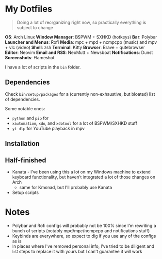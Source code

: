 # My Dotfiles

> Doing a lot of reorganizing right now, so practically everything is subject to
> change

**OS**: Arch Linux
**Window Manager**: BSPWM + SXHKD (hotkeys)
**Bar**: Polybar
**Launcher and Menus**: Rofi
**Media**: mpc + mpd + ncmpcpp (music) and mpv + vlc (video)
**Shell**: zsh
**Terminal**: Kitty
**Browser**: Brave + qutebrowser
**Editor**: Neovim
**Email and RSS**: NeoMutt + Newsboat
**Notifications**: Dunst
**Screenshots**: Flameshot

I have a lot of scripts in the `bin` folder.

## Dependencies

Check `bin/setup/packages` for a (currently non-exhaustive, but bloated) list of
dependencies.

Some notable ones:

- `python` and `pip` for
- `xautomation`, `xdo`, and `xdotool` for a lot of BSPWM/SXHKD stuff
- `yt-dlp` for YouTube playback in mpv

## Installation

<!--  TODO: -->

## Half-finished

- Kanata - I've been using this a lot on my Windows machine to extend keyboard
  functionality, but haven't integrated a lot of those changes on Arch
  - same for Kmonad, but I'll probably use Kanata
- Setup scripts

# Notes

- Polybar and Rofi configs will probably not be 100% since I'm rewriting
  a bunch of scripts (notably mpd/mpc/ncmpcpp and notifications stuff)
- Keybinds are everywhere, so expect to dig if you use any of the configs as is
- In places where I've removed personal info, I've tried to be diligent and list
  steps to replace it with yours but I can't guarantee it will work
